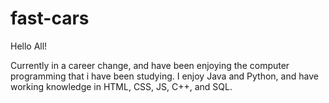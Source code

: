 # fast-cars

Hello All!

Currently in a career change, and have been enjoying the computer programming that i have been studying.
I enjoy Java and Python, and have working knowledge in HTML, CSS, JS, C++, and SQL.
